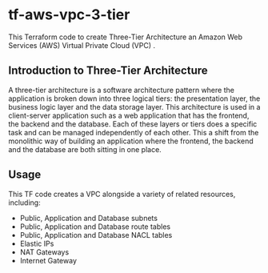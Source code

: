 # tf-aws-vpc-3-tier
This Terraform code to create Three-Tier Architecture an Amazon Web Services (AWS) Virtual Private Cloud (VPC)  .

## Introduction to Three-Tier Architecture
A three-tier architecture is a software architecture pattern where the application is broken down into three logical tiers: the presentation layer, the business logic layer and the data storage layer. This architecture is used in a client-server application such as a web application that has the frontend, the backend and the database. Each of these layers or tiers does a specific task and can be managed independently of each other. This a shift from the monolithic way of building an application where the frontend, the backend and the database are both sitting in one place.

## Usage

This TF code creates a VPC alongside a variety of related resources, including:

- Public, Application and Database subnets
- Public, Application and Database route tables
- Public, Application and Database NACL tables
- Elastic IPs
- NAT Gateways
- Internet Gateway